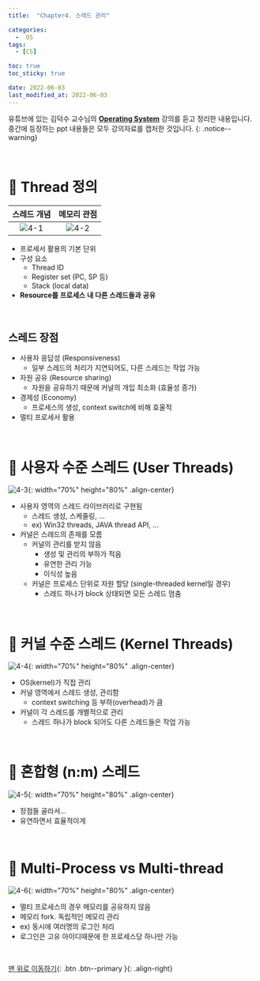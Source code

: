 ```yaml
---
title:  "Chapter4. 스레드 관리" 

categories:
  -  OS
tags:
  - [CS]

toc: true
toc_sticky: true

date: 2022-06-03
last_modified_at: 2022-06-03
---
```


유튜브에 있는 김덕수 교수님의 **[Operating System](https://www.youtube.com/watch?v=EdTtGv9w2sA&list=PLBrGAFAIyf5rby7QylRc6JxU5lzQ9c4tN)** 강의를 듣고 정리한 내용입니다.<br>
중간에 등장하는 ppt 내용들은 모두 강의자료를 캡처한 것입니다.
{: .notice--warning}

<br>

# 🔧 Thread 정의

| 스레드 개념 | 메모리 관점 |
|:-:|:-:|
| ![4-1](https://user-images.githubusercontent.com/96368476/171704109-d3171a13-517c-46d9-b208-725f91d3d836.png) | ![4-2](https://user-images.githubusercontent.com/96368476/171704117-c4029939-8b6f-453d-a255-b8a5b95d118c.png) |

- 프로세서 활용의 기본 단위
- 구성 요소
  - Thread ID
  - Register set (PC, SP 등)
  - Stack (local data)
- **Resource를 프로세스 내 다른 스레드들과 공유**


<br>

## 스레드 장점

- 사용자 응답성 (Responsiveness)
  - 일부 스레드의 처리가 지연되어도, 다른 스레드는 작업 가능
- 자원 공유 (Resource sharing)
  - 자원을 공유하기 때문에 커널의 개입 최소화 (효율성 증가)
- 경제성 (Economy)
  - 프로세스의 생성, context switch에 비해 효울적
- 멀티 프로세서 활용



<br>


# 🔧 사용자 수준 스레드 (User Threads)

![4-3](https://user-images.githubusercontent.com/96368476/171704120-670cb312-2a67-4525-939e-433fa207a45c.png){: width="70%" height="80%" .align-center}

- 사용자 영역의 스레드 라이브러리로 구현됨
  - 스레드 생성, 스케줄링, ...
  - ex) Win32 threads, JAVA thread API, ...
- 커널은 스레드의 존재를 모름
  - 커널의 관리를 받지 않음
    - 생성 및 관리의 부하가 적음
    - 유연한 관리 가능
    - 이식성 높음
  - 커널은 프로세스 단위로 자원 할당 (single-threaded kernel일 경우)
    - 스레드 하나가 block 상태되면 모든 스레드 멈춤


<br>


# 🔧 커널 수준 스레드 (Kernel Threads)

![4-4](https://user-images.githubusercontent.com/96368476/171704125-f705cc70-6181-4f58-a6d0-17e2c352d52b.png){: width="70%" height="80%" .align-center}

- OS(kernel)가 직접 관리
- 커널 영역에서 스레드 생성, 관리함
  - context switching 등 부하(overhead)가 큼
- 커널이 각 스레드를 개별적으로 관리
  - 스레드 하나가 block 되어도 다른 스레드들은 작업 가능



<br>



# 🔧 혼합형 (n:m) 스레드

![4-5](https://user-images.githubusercontent.com/96368476/171704126-489492fd-6c8f-4dcb-b648-4dc6f44d0426.png){: width="70%" height="80%" .align-center}

- 장점들 골라서...
- 유연하면서 효율적이게


<br>




# 🔧 Multi-Process vs Multi-thread

![4-6](https://user-images.githubusercontent.com/96368476/171704128-0516bed0-54bd-4237-b6d3-7060949236a3.jpg){: width="70%" height="80%" .align-center}

- 멀티 프로세스의 경우 메모리를 공유하지 않음
- 메모리 fork. 독립적인 메모리 관리
- ex) 동시에 여러명의 로그인 처리
- 로그인은 고유 아이디때문에 한 프로세스당 하나만 가능





<br>


[맨 위로 이동하기](#){: .btn .btn--primary }{: .align-right}